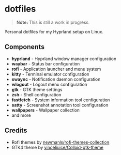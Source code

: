 # dotfiles

> **Note:** This is still a work in progress.

Personal dotfiles for my Hyprland setup on Linux.

## Components

- **hyprland** - Hyprland window manager configuration
- **waybar** - Status bar configuration
- **rofi** - Application launcher and menu system
- **kitty** - Terminal emulator configuration
- **swaync** - Notification daemon configuration
- **wlogout** - Logout menu configuration
- **gtk** - GTK theme settings
- **zsh** - Shell configuration
- **fastfetch** - System information tool configuration
- **satty** - Screenshot annotation tool configuration
- **wallpapers** - Wallpaper collection
- and more


## Credits

- Rofi themes by [newmanls/rofi-themes-collection](https://github.com/newmanls/rofi-themes-collection)
- GTK4 theme by [vinceliuice/Colloid-gtk-theme](https://github.com/vinceliuice/Colloid-gtk-theme)
